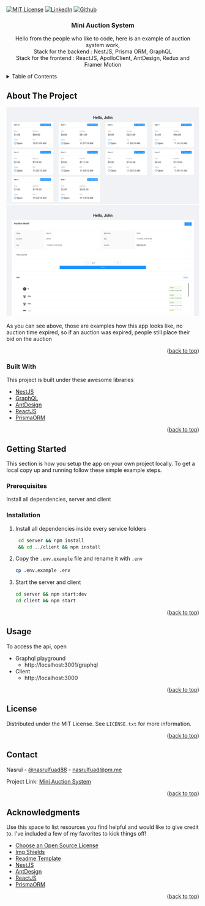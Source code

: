 <div id="top"></div>
<!--
*** Thanks for checking out the Best-README-Template. If you have a suggestion
*** that would make this better, please fork the repo and create a pull request
*** or simply open an issue with the tag "enhancement".
*** Don't forget to give the project a star!
*** Thanks again! Now go create something AMAZING! :D
-->

[![MIT License][license-shield]][license-url]
[![LinkedIn][linkedin-shield]](linkedin-url)
[![Github][github-shield]](github-url)

<div align="center">
  <h3 align="center">Mini Auction System</h3>

  <p align="center">
    Hello from the people who like to code, here is an example of auction system work,
    <br/> Stack for the backend : NestJS, Prisma ORM, GraphQL
    <br /> Stack for the frontend : ReactJS, ApolloClient, AntDesign, Redux and Framer Motion
    <br />
  </p>
</div>

<!-- TABLE OF CONTENTS -->
<details>
  <summary>Table of Contents</summary>
  <ol>
    <li>
      <a href="#about-the-project">About The Project</a>
      <ul>
        <li><a href="#built-with">Built With</a></li>
      </ul>
    </li>
    <li>
      <a href="#getting-started">Getting Started</a>
      <ul>
        <li><a href="#prerequisites">Prerequisites</a></li>
        <li><a href="#installation">Installation</a></li>
      </ul>
    </li>
    <li><a href="#usage">Usage</a></li>
    <li><a href="#license">License</a></li>
    <li><a href="#contact">Contact</a></li>
    <li><a href="#acknowledgments">Acknowledgments</a></li>
  </ol>
</details>

<!-- ABOUT THE PROJECT -->

## About The Project

<p align="center">
  <img src="/pic1.png" />
  <img src="/pic2.png" />
</p>

As you can see above, those are examples how this app looks like, no auction time expired, so if an auction was expired, people still place their bid on the auction

<p align="right">(<a href="#top">back to top</a>)</p>

### Built With

This project is built under these awesome libraries

- [NestJS](https://nestjs.com/)
- [GraphQL](https://graphql.org/)
- [AntDesign](https://ant.design/)
- [ReactJS](https://reactjs.org/)
- [PrismaORM](https://prisma.io/)

<p align="right">(<a href="#top">back to top</a>)</p>

<!-- GETTING STARTED -->

## Getting Started

This section is how you setup the app on your own project locally.
To get a local copy up and running follow these simple example steps.

### Prerequisites

Install all dependencies, server and client

### Installation

1. Install all dependencies inside every service folders

   ```sh
    cd server && npm install
    && cd ../client && npm install
   ```

2. Copy the `.env.example` file and rename it with `.env`

   ```sh
   cp .env.example .env
   ```

3. Start the server and client
   ```sh
   cd server && npm start:dev
   cd client && npm start
   ```

<p align="right">(<a href="#top">back to top</a>)</p>

<!-- USAGE EXAMPLES -->

## Usage

To access the api, open

- Graphql playground
  - http://localhost:3001/graphql
- Client
  - http://localhost:3000

<p align="right">(<a href="#top">back to top</a>)</p>

<!-- LICENSE -->

## License

Distributed under the MIT License. See `LICENSE.txt` for more information.

<p align="right">(<a href="#top">back to top</a>)</p>

<!-- CONTACT -->

## Contact

Nasrul - [@nasrulfuad88](https://instagram.com/nasrulfuad88) - [nasrulfuad@pm.me](mailto:nasrulfuad@pm.me)

Project Link: [Mini Auction System](https://github.com/nasrulfuad/mini-auction-system)

<p align="right">(<a href="#top">back to top</a>)</p>

<!-- ACKNOWLEDGMENTS -->

## Acknowledgments

Use this space to list resources you find helpful and would like to give credit to. I've included a few of my favorites to kick things off!

- [Choose an Open Source License](https://choosealicense.com)
- [Img Shields](https://shields.io)
- [Readme Template](https://github.com/othneildrew/Best-README-Template)
- [NestJS](https://nestjs.com)
- [AntDesign](https://ant.design/)
- [ReactJS](https://reactjs.org/)
- [PrismaORM](https://prisma.io/)

<p align="right">(<a href="#top">back to top</a>)</p>

<!-- MARKDOWN LINKS & IMAGES -->
<!-- https://www.markdownguide.org/basic-syntax/#reference-style-links -->

[license-shield]: https://img.shields.io/github/license/othneildrew/Best-README-Template.svg?style=for-the-badge
[license-url]: LICENSE.txt
[linkedin-shield]: https://img.shields.io/badge/-LinkedIn-black.svg?style=for-the-badge&logo=linkedin&colorB=555
[linkedin-url]: https://www.linkedin.com/in/nasrul-fuad-0325b314a
[github-url]: https://www.github.com/nasrulfuad
[github-shield]: https://img.shields.io/badge/-Github-black.svg?style=for-the-badge&logo=github&colorB=555
